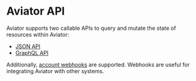 # Aviator API

Aviator supports two callable APIs to query and mutate the state of resources within Aviator:
* [JSON API](reference/json-api.md)
* [GraphQL API](reference/graphql.md)

Additionally, [account webhooks](reference/webhooks.md) are supported. Webhooks are useful for integrating Aviator with other systems.